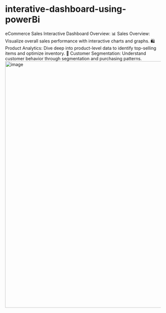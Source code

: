 # interative-dashboard-using-powerBi
eCommerce Sales Interactive Dashboard Overview: 📊 Sales Overview: Visualize overall sales performance with interactive charts and graphs. 🛍️ Product Analytics: Dive deep into product-level data to identify top-selling items and optimize inventory. 👥 Customer Segmentation: Understand customer behavior through segmentation and purchasing patterns.
<img width="799" alt="image" src="https://github.com/kanishkyadav/dashboard-using-power-Bi/assets/8841235/d1d9544c-9853-4b8a-b2f6-e2be8af38b46">

